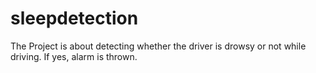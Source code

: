 # sleepdetection
The Project is about detecting whether the driver is drowsy or not while driving. If yes, alarm is thrown.

